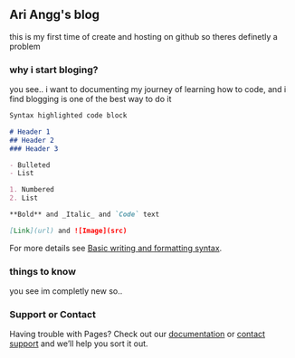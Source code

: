 ## Ari Angg's blog

this is my first time of create and hosting on github so theres definetly a problem

### why i start bloging?

you see.. i want to documenting my journey of learning how to code, and i find blogging is one of the best way to do it

```markdown
Syntax highlighted code block

# Header 1
## Header 2
### Header 3

- Bulleted
- List

1. Numbered
2. List

**Bold** and _Italic_ and `Code` text

[Link](url) and ![Image](src)
```

For more details see [Basic writing and formatting syntax](https://docs.github.com/en/github/writing-on-github/getting-started-with-writing-and-formatting-on-github/basic-writing-and-formatting-syntax).

### things to know

you see im completly new so.. 

### Support or Contact

Having trouble with Pages? Check out our [documentation](https://docs.github.com/categories/github-pages-basics/) or [contact support](https://support.github.com/contact) and we’ll help you sort it out.
